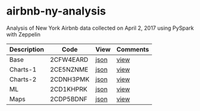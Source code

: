 # airbnb-ny-analysis
Analysis of New York Airbnb data collected on April 2, 2017 using PySpark with Zeppelin

| Description	| Code	| View	| Comments |
| ------------| ----- | -----	| -------- |
| Base | 2CFW4EARD | [json](https://goo.gl/rptDF5) | [view](https://goo.gl/UWmnhF)  | Informations about project, necessary libraries, import csv  |
| Charts-1 | 2CE5NZNME | [json](https://goo.gl/i8Zdxd)| [view](https://goo.gl/LvdyNI) | Charts using the Zeppelin|
| Charts-2 | 2CDNH3PMK | [json](https://goo.gl/qCziYC) | [view](https://goo.gl/DJLv9j) | Other charts using python |
| ML | 2CD1KHPRK | [json](https://goo.gl/IuP17x)| [view](https://goo.gl/6akHFx) | Some machine learnings using MLlib and scikit-learn | 
| Maps | 2CDP5BDNF | [json](https://goo.gl/1v7OKo)| [view](https://goo.gl/UCWDhb) | Distribution maps in relation the incidents, cultural organizations and listings|
